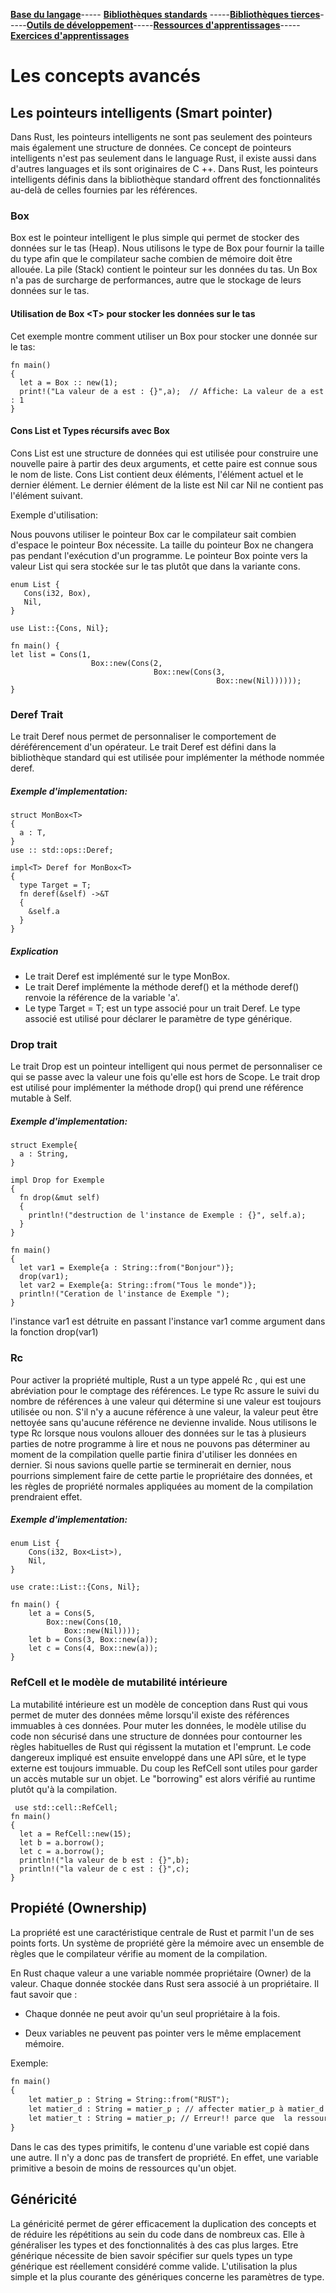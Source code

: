 [**Base du langage**](https://UVSQ21917829.github.io/RUST-1)----- [**Bibliothèques standards**](https://UVSQ21917829.github.io/RUST-1/std) -----[**Bibliothèques tierces**](https://UVSQ21917829.github.io/RUST-1/trc)-----[**Outils de développement**](https://UVSQ21917829.github.io/RUST-1/index2)-----[**Ressources d'apprentissages**](https://UVSQ21917829.github.io/RUST-1/rsc)-----[**Exercices d'apprentissages**](https://UVSQ21917829.github.io/RUST-1/exo)   


# Les concepts avancés
## Les pointeurs intelligents (Smart pointer) 

Dans Rust, les pointeurs intelligents ne sont pas seulement des pointeurs mais également une structure de données. Ce concept de pointeurs intelligents n'est pas seulement dans le language Rust, il existe aussi dans d'autres languages et ils sont  originaires de C ++. Dans Rust, les pointeurs intelligents définis dans la bibliothèque standard offrent des fonctionnalités au-delà de celles fournies par les références.
### Box
Box est le pointeur intelligent le plus simple qui permet de stocker des données sur le tas (Heap). Nous utilisons le type de Box pour fournir la taille du type afin que le compilateur sache combien de mémoire doit être allouée.
La pile (Stack) contient le pointeur sur les données du tas. Un Box n'a pas de surcharge de performances, autre que le stockage de leurs données sur le tas.

#### Utilisation de Box \<T> pour stocker les données sur le tas

Cet exemple montre comment utiliser un Box pour stocker une donnée  sur le tas:

```
fn main()  
{  
  let a = Box :: new(1);  
  print!("La valeur de a est : {}",a);  // Affiche: La valeur de a est : 1
}   

```
#### Cons List et Types récursifs avec Box

Cons List est une structure de données qui est utilisée pour construire une nouvelle paire à partir des deux arguments, et cette paire est connue sous le nom de liste.
Cons List contient deux éléments, l'élément actuel et le dernier élément. Le dernier élément de la liste est Nil car Nil ne contient pas l'élément suivant.

Exemple d'utilisation: 

Nous pouvons utiliser le pointeur Box <T> car le compilateur sait combien d'espace le pointeur Box <T> nécessite. La taille du pointeur Box <T> ne changera pas pendant l'exécution d'un programme. Le pointeur Box <T> pointe vers la valeur List qui sera stockée sur le tas plutôt que dans la variante cons.
  
```
enum List {
   Cons(i32, Box),
   Nil,
}

use List::{Cons, Nil};

fn main() {
let list = Cons(1,
                  Box::new(Cons(2,
                                Box::new(Cons(3,
                                              Box::new(Nil))))));
}
```
### Deref Trait

Le trait Deref nous permet de personnaliser le comportement de déréférencement d'un opérateur. Le trait Deref est défini dans la bibliothèque standard qui est utilisée pour implémenter la méthode nommée deref.

##### Exemple d'implementation:

````
struct MonBox<T>  
{  
  a : T,  
}  
use :: std::ops::Deref; 

impl<T> Deref for MonBox<T>  
{  
  type Target = T;  
  fn deref(&self) ->&T  
  {  
    &self.a  
  }  
} 

````
##### Explication

- Le trait Deref est implémenté sur le type MonBox.
- Le trait Deref implémente la méthode deref() et la méthode deref() renvoie la référence de la variable 'a'.
- Le type Target = T; est un type associé pour un trait Deref. Le type associé est utilisé pour déclarer le paramètre de type générique.
### Drop trait 

Le trait Drop est un pointeur intelligent qui nous permet de personnaliser ce qui se passe avec la valeur une fois qu'elle est hors de Scope. Le trait drop est utilisé pour implémenter la méthode drop() qui prend une référence mutable à Self.


##### Exemple d'implementation:
```
struct Exemple{  
  a : String,  
}  
  
impl Drop for Exemple  
{  
  fn drop(&mut self)  
  {  
    println!("destruction de l'instance de Exemple : {}", self.a);  
  }  
}  
  
fn main()  
{  
  let var1 = Exemple{a : String::from("Bonjour")};  
  drop(var1);  
  let var2 = Exemple{a: String::from("Tous le monde")};  
  println!("Ceration de l'instance de Exemple ");  
}  

```
l'instance var1 est détruite en passant l'instance var1 comme argument dans la fonction drop(var1)


### Rc 
  Pour activer la propriété multiple, Rust a un type appelé Rc <T>, qui est une abréviation pour le comptage des références. Le type Rc <T> assure le suivi du nombre de références à une valeur qui détermine si une valeur est toujours utilisée ou non. S'il n'y a aucune référence à une valeur, la valeur peut être nettoyée sans qu'aucune référence ne devienne invalide.
  Nous utilisons le type Rc <T> lorsque nous voulons allouer des données sur le tas à plusieurs parties de notre programme à lire et nous ne pouvons pas déterminer au moment de la compilation quelle partie finira d'utiliser les données en dernier. Si nous savions quelle partie se terminerait en dernier, nous pourrions simplement faire de cette partie le propriétaire des données, et les règles de propriété normales appliquées au moment de la compilation prendraient effet.
  
##### Exemple d'implementation:
```
enum List {
    Cons(i32, Box<List>),
    Nil,
}

use crate::List::{Cons, Nil};

fn main() {
    let a = Cons(5,
        Box::new(Cons(10,
            Box::new(Nil))));
    let b = Cons(3, Box::new(a));
    let c = Cons(4, Box::new(a));
}
```

### RefCell et le modèle de mutabilité intérieure
La mutabilité intérieure est un modèle de conception dans Rust qui vous permet de muter des données même lorsqu'il existe des références immuables à ces données. Pour muter les données, le modèle utilise du code non sécurisé dans une structure de données pour contourner les règles habituelles de Rust qui régissent la mutation et l'emprunt. Le code dangereux impliqué est ensuite enveloppé dans une API sûre, et le type externe est toujours immuable.
Du coup les RefCell sont utiles pour garder un accès mutable sur un objet. Le "borrowing" est alors vérifié au runtime plutôt qu'à la compilation.
```
 use std::cell::RefCell;  
fn main()  
{  
  let a = RefCell::new(15);  
  let b = a.borrow();  
  let c = a.borrow();  
  println!("la valeur de b est : {}",b);  
  println!("la valeur de c est : {}",c);  
}  
```
## Propiété (Ownership)

La propriété est une caractéristique centrale de Rust et parmit l'un de ses points forts. Un système de propriété gère la mémoire avec un ensemble de règles que le compilateur vérifie au moment de la compilation.

En Rust chaque valeur a une variable nommée propriétaire (Owner) de la valeur. Chaque donnée stockée dans Rust sera associé à un propriétaire. Il faut savoir que :

- Chaque donnée ne peut avoir qu'un seul propriétaire à la fois.

- Deux variables ne peuvent pas pointer vers le même emplacement mémoire. 

Exemple:
```markdown 
fn main() 
{ 
    let matier_p : String = String::from("RUST"); 
    let matier_d : String = matier_p ; // affecter matier_p à matier_d
    let matier_t : String = matier_p; // Erreur!! parce que  la ressource a été déplacée.
}

```

Dans le cas des types primitifs, le contenu d'une variable est copié dans une autre. Il n'y a donc pas de transfert de propriété. En effet, une variable primitive a besoin de moins de ressources qu'un objet. 
## Généricité

La généricité permet de gérer efficacement la duplication des concepts et de réduire les répétitions au sein du code dans de nombreux cas. Elle à généraliser les types et des fonctionnalités à des cas plus larges. Etre générique nécessite de bien savoir spécifier sur quels types un type générique est réellement considéré comme valide. L'utilisation la plus simple et la plus courante des génériques concerne les paramètres de type.